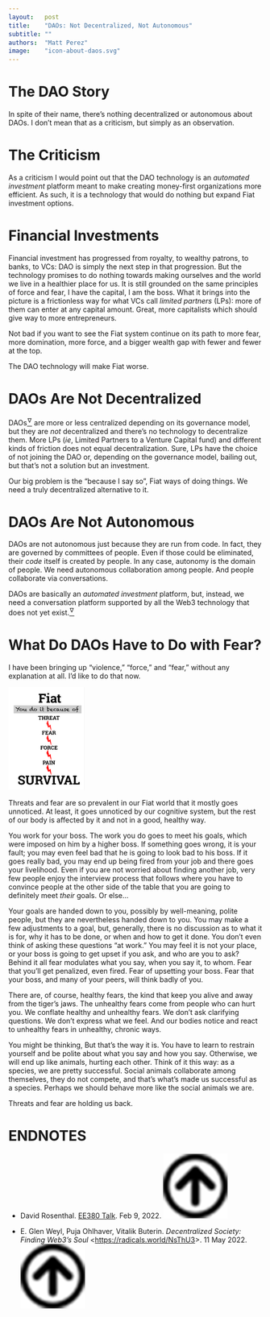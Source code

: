 ```yaml
---
layout:   post
title:    "DAOs: Not Decentralized, Not Autonomous"
subtitle: ""
authors:  "Matt Perez"
image:    "icon-about-daos.svg"
---
```


<div style="display:none;">
 <p>There&rsquo;s nothing decentralized or autonomous about DAOs. That&rsquo;s not a criticism, it&rsquo;s simply an observation. They don&rsquo;t address the main societal issue today which is an overuse of force, and it&rsquo;s child, dominance.</p>
</div>

<h1>The DAO Story</h1>
 <p>In spite of their name, there&rsquo;s nothing decentralized or autonomous about DAOs. I don&rsquo;t mean that as a criticism, but simply as an observation.

<h1>The Criticism</h1>
 <p>As a criticism I would point out that the DAO technology is an <em>automated investment</em> platform meant to make creating money-first organizations more efficient. As such, it is a technology that would do nothing but expand <span class="_paradigm">Fiat</span> investment options.</p>

<h1>Financial Investments</h1>
 <p>Financial investment has progressed from royalty, to wealthy patrons, to banks, to VCs: DAO is simply the next step in that progression. But the technology promises to do nothing towards making ourselves and the world we live in a healthier place for us. It is still grounded on the same principles of force and fear, <span class='_quotespan'>I have the capital, I am the boss.</span> What it brings into the picture is a frictionless way for what VCs call <em>limited partners</em> (LPs): more of them can enter at any capital amount. Great, more capitalists which should give way to more entrepreneurs.</p>
 <p>Not bad if you want to see the <span class="_paradigm">Fiat</span> system continue on its path to more fear, more domination, more force, and a bigger wealth gap with fewer and fewer at the top.<p>
 <p>The DAO technology  will make <span class="_paradigm">Fiat</span> worse.</p>

<h1>DAOs Are Not Decentralized</h1>
 <p>DAOs<a href='#en01'><sup id='bm01'>&hairsp;&nabla;&hairsp;</sup></a> are more or less centralized depending on its governance model, but they are <em>not</em> decentralized and there&rsquo;s no technology to decentralize them. More LPs (<em>ie</em>, Limited Partners to a Venture Capital fund) and different kinds of friction does not equal decentralization. Sure, LPs have the choice of not joining the DAO or, depending on the governance model, bailing out, but that’s not a solution but an investment.<p>
 <p>Our big problem is the &ldquo;because I say so&rdquo;, <span class="_paradigm">Fiat</span> ways of doing things. We need a truly decentralized alternative to it.<p>

<h1>DAOs Are Not Autonomous</h1>
 <p>DAOs are not autonomous just because they are run from code. In fact, they are governed by committees of people. Even if those could be eliminated, their <em>code</em> itself is created by people. In any case, autonomy is the domain of people. We need autonomous collaboration among people. And people collaborate via conversations.<p>
 <p>DAOs are basically an <em>automated investment</em> platform, but, instead, we need a conversation platform supported by all the Web3 technology that does not yet exist.<a href='#en02'><sup id='bm02'>&hairsp;&nabla;&hairsp;</sup></a></p>

<h1>What Do DAOs Have to Do with Fear?</h1>
 <p>I have been bringing up &ldquo;violence,&rdquo; &ldquo;force,&rdquo; and &ldquo;fear,&rdquo; without any explanation at all. I&rsquo;d like to do that now.</p>
  <div class='_center'>
   <img
    src='/assets/img/pic-fiat-pain.svg'
    width='30%'
    alt='It labeled FIAT. Below it, is says YOU DO IT BECAUSE OF. Below that theres is a cascade of words, increasing in punishment: THREAT, FEAR, FORCE, PAIN, SURVIVAL.'>
  </div>
 <p>Threats and fear are so prevalent in our <span class="_paradigm">Fiat</span> world that it mostly goes unnoticed. At least, it goes unnoticed by our cognitive system, but the rest of our body is affected by it and not in a good, healthy way.</p>
 <p>You work for your boss. The work you do goes to meet his goals, which were imposed on him by a higher boss. If something goes wrong, it is your fault; you may even feel bad that he is going to look bad to his boss. If it goes really bad, you may end up being fired from your job and there goes your livelihood. Even if you are not worried about finding another job, very few people enjoy the interview process that follows where you have to convince people at the other side of the table that you are going to definitely meet <em>their</em> goals. Or else&hellip;<p>
 <p>Your goals are handed down to you, possibly by well-meaning, polite people, but they are nevertheless handed down to you. You may make a few adjustments to a goal, but, generally, there is no discussion as to what it is for, why it has to be done, or when and how to get it done. You don&rsquo;t even think of asking these questions &ldquo;at work.&rdquo; You may feel it is not your place, or your boss is going to get upset if you ask, and who are you to ask? Behind it all fear modulates what you say, when you say it, to whom. Fear that you&rsquo;ll get penalized, even fired. Fear of upsetting your boss. Fear that your boss, and many of your peers, will think badly of you.</p>
 <p>There are, of course, healthy fears, the kind that keep you alive and away from the tiger&rsquo;s jaws. The unhealthy fears come from people who can hurt you. We conflate healthy and unhealthy fears. We don&rsquo;t ask clarifying questions. We don&rsquo;t express what we feel. And our bodies notice and react to unhealthy fears in unhealthy, chronic ways.</p>
 <p>You might be thinking, <span class='_quotespan'>But that&rsquo;s the way it is. You have to learn to restrain yourself and be polite about what you say and how you say. Otherwise, we will end up like animals, hurting each other.</span> Think of it this way: as a species, we are pretty successful. Social animals collaborate among themselves, they do not compete, and that&rsquo;s what&rsquo;s made us successful as a species. Perhaps we should behave more like the social animals we are.</p>
 <p>Threats and fear are holding us back.</p>

<h1 class="_section">ENDNOTES</h1>
 <ul>
  <li id="en01">
   <p class="_list-item">
    David Rosenthal.
    <a href="https://blog.dshr.org/2022/02/ee380-talk.html">EE380 Talk</a>.
    Feb 9, 2022.
    <a class="_uparrow" href="#bm01"><img src="/assets/img/arrow-up-icon.png"></a>
   </p>
  </li>
  <li id="en02">
   <p class="_list-item">
    E. Glen Weyl, Puja Ohlhaver, Vitalik Buterin.
    <em>Decentralized Society: Finding Web3&rsquo;s Soul</em>
    &lt;<a href="https://radicals.world/NsThU3">https://radicals.world/NsThU3</a>&gt;.
    11 May 2022.
    <a class="_uparrow" href="#bm01"><img src="/assets/img/arrow-up-icon.png"></a>
   </p>
  </li>
 </ul>
